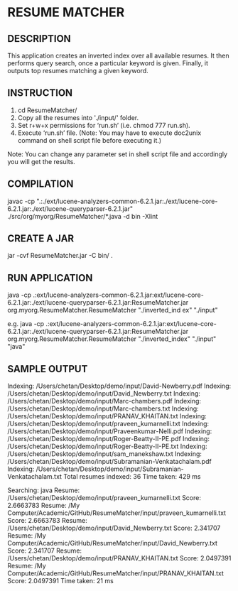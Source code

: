 # RESUME MATCHER

## DESCRIPTION
This application creates an inverted index over all available resumes. It then performs query search, 
once a particular keyword is given. Finally, it outputs top resumes matching a given keyword.


## INSTRUCTION
1. cd ResumeMatcher/
2. Copy all the resumes into './input/' folder.
3. Set r+w+x permissions for ‘run.sh’ (i.e. chmod 777 run.sh).
4. Execute ‘run.sh’ file. (Note: You may have to execute doc2unix command 
   on shell script file before executing it.)

Note: You can change any parameter set in shell script file and accordingly 
      you will get the results.


## COMPILATION
javac -cp ".:./ext/lucene-analyzers-common-6.2.1.jar:./ext/lucene-core-6.2.1.jar:./ext/lucene-queryparser-6.2.1.jar" ./src/org/myorg/ResumeMatcher/*.java -d bin -Xlint


## CREATE A JAR
jar -cvf ResumeMatcher.jar -C bin/ .


## RUN APPLICATION
java -cp .:ext/lucene-analyzers-common-6.2.1.jar:ext/lucene-core-6.2.1.jar:./ext/lucene-queryparser-6.2.1.jar:ResumeMatcher.jar org.myorg.ResumeMatcher.ResumeMatcher "./inverted_ind
ex" "./input" <Keywords to be searched>

e.g.
java -cp .:ext/lucene-analyzers-common-6.2.1.jar:ext/lucene-core-6.2.1.jar:./ext/lucene-queryparser-6.2.1.jar:ResumeMatcher.jar org.myorg.ResumeMatcher.ResumeMatcher "./inverted_index" "./input" "java"


## SAMPLE OUTPUT
Indexing: /Users/chetan/Desktop/demo/input/David-Newberry.pdf
Indexing: /Users/chetan/Desktop/demo/input/David_Newberry.txt
Indexing: /Users/chetan/Desktop/demo/input/Marc-chambers.pdf
Indexing: /Users/chetan/Desktop/demo/input/Marc-chambers.txt
Indexing: /Users/chetan/Desktop/demo/input/PRANAV_KHAITAN.txt
Indexing: /Users/chetan/Desktop/demo/input/praveen_kumarnelli.txt
Indexing: /Users/chetan/Desktop/demo/input/Praveenkumar-Nelli.pdf
Indexing: /Users/chetan/Desktop/demo/input/Roger-Beatty-II-PE.pdf
Indexing: /Users/chetan/Desktop/demo/input/Roger-Beatty-II-PE.txt
Indexing: /Users/chetan/Desktop/demo/input/sam_manekshaw.txt
Indexing: /Users/chetan/Desktop/demo/input/Subramanian-Venkatachalam.pdf
Indexing: /Users/chetan/Desktop/demo/input/Subramanian-Venkatachalam.txt
Total resumes indexed: 36
Time taken: 429 ms

Searching: java
Resume: /Users/chetan/Desktop/demo/input/praveen_kumarnelli.txt	Score: 2.6663783
Resume: /My Computer/Academic/GitHub/ResumeMatcher/input/praveen_kumarnelli.txt	Score: 2.6663783
Resume: /Users/chetan/Desktop/demo/input/David_Newberry.txt	Score: 2.341707
Resume: /My Computer/Academic/GitHub/ResumeMatcher/input/David_Newberry.txt	Score: 2.341707
Resume: /Users/chetan/Desktop/demo/input/PRANAV_KHAITAN.txt	Score: 2.0497391
Resume: /My Computer/Academic/GitHub/ResumeMatcher/input/PRANAV_KHAITAN.txt	Score: 2.0497391
Time taken: 21 ms


